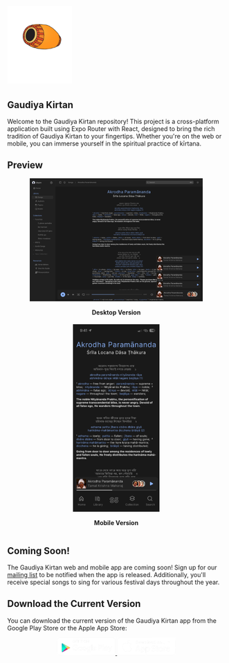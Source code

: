 # <img src="./assets/readme/logo.png" alt="Gaudiya Kirtan Logo" width="150">

## Gaudiya Kirtan

Welcome to the Gaudiya Kirtan repository! This project is a cross-platform application built using Expo Router with React, designed to bring the rich tradition of Gaudiya Kirtan to your fingertips. Whether you're on the web or mobile, you can immerse yourself in the spiritual practice of kīrtana.

## Preview

<div align="center" style="display: flex; flex-wrap: wrap; justify-content: center; gap: 5px;">
  <div>
    <img src="./assets/readme/desktop.png" alt="Desktop Preview" width="400">
    <p><strong>Desktop Version</strong></p>
  </div>
  <div>
    <img src="./assets/readme/app.png" alt="Mobile Preview" width="200">
    <p><strong>Mobile Version</strong></p>
  </div>
</div>

## Coming Soon!

The Gaudiya Kirtan web and mobile app are coming soon! Sign up for our [mailing list](https://gaudiyakirtan.com/) to be notified when the app is released. Additionally, you'll receive special songs to sing for various festival days throughout the year.

## Download the Current Version

You can download the current version of the Gaudiya Kirtan app from the Google Play Store or the Apple App Store:

<div align="center">
  <a href="https://play.google.com/store/apps/details?id=com.gaudiyakirtan.gkapp" target="_blank" rel="noopener noreferrer">
    <img src="./assets/readme/googleplay.png" alt="Google Play" height="40">
  </a>
  <a href="https://apps.apple.com/us/app/gaudiya-kirtan/id1502107221" target="_blank" rel="noopener noreferrer">
    <img src="./assets/readme/appstore.png" alt="App Store" height="40">
  </a>
</div>
